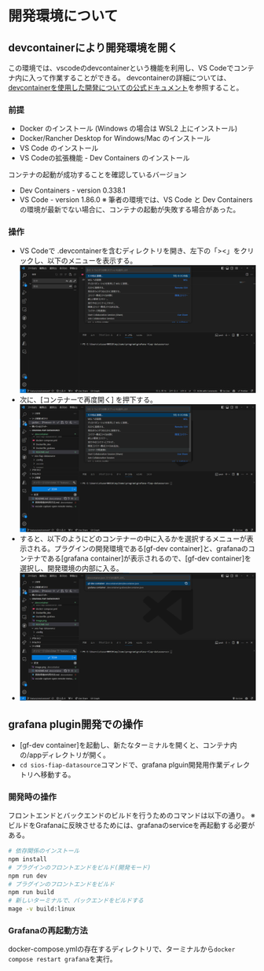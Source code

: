 # 開発環境について

## devcontainerにより開発環境を開く
この環境では、vscodeのdevcontainerという機能を利用し、VS Codeでコンテナ内に入って作業することができる。
devcontainerの詳細については、[devcontainerを使用した開発についての公式ドキュメント](https://code.visualstudio.com/docs/devcontainers/containers)を参照すること。

### 前提
- Docker のインストール (Windows の場合は WSL2 上にインストール)
- Docker/Rancher Desktop for Windows/Mac のインストール
- VS Code のインストール
- VS Codeの拡張機能 - Dev Containers のインストール

コンテナの起動が成功することを確認しているバージョン
- Dev Containers - version 0.338.1
- VS Code - version 1.86.0
※ 筆者の環境では、VS Code と Dev Containersの環境が最新でない場合に、コンテナの起動が失敗する場合があった。

### 操作
- VS Codeで .devcontainerを含むディレクトリを開き、左下の「><」をクリックし、以下のメニューを表示する。
![リモートコンテナに接続するメニューを開く様子のキャプチャ](./images/vscode-capture-open-remote-menu.png)
- 次に、[コンテナーで再度開く] を押下する。
![コンテナで再度開く](./images/image.png)
- すると、以下のようにどのコンテナーの中に入るかを選択するメニューが表示される。プラグインの開発環境である[gf-dev container]と、grafanaのコンテナである[grafana container]が表示されるので、[gf-dev container]を選択し、開発環境の内部に入る。
- ![コンテナの選択](./images/image-1.png)

## grafana plugin開発での操作
- [gf-dev container]を起動し、新たなターミナルを開くと、コンテナ内の/appディレクトリが開く。
- `cd sios-fiap-datasource`コマンドで、grafana plguin開発用作業ディレクトリへ移動する。

### 開発時の操作
フロントエンドとバックエンドのビルドを行うためのコマンドは以下の通り。
※ビルドをGrafanaに反映させるためには、grafanaのserviceを再起動する必要がある。  
```bash
# 依存関係のインストール
npm install
# プラグインのフロントエンドをビルド(開発モード)
npm run dev
# プラグインのフロントエンドをビルド
npm run build
# 新しいターミナルで、バックエンドをビルドする
mage -v build:linux
```

### Grafanaの再起動方法
docker-compose.ymlの存在するディレクトリで、ターミナルから`docker compose restart grafana`を実行。 